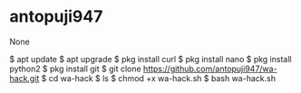 # antopuji947
None

$ apt update
$ apt upgrade
$ pkg install curl
$ pkg install nano
$ pkg install python2
$ pkg install git
$ git clone https://github.com/antopuji947/wa-hack.git
$ cd wa-hack
$ ls
$ chmod +x wa-hack.sh
$ bash wa-hack.sh
